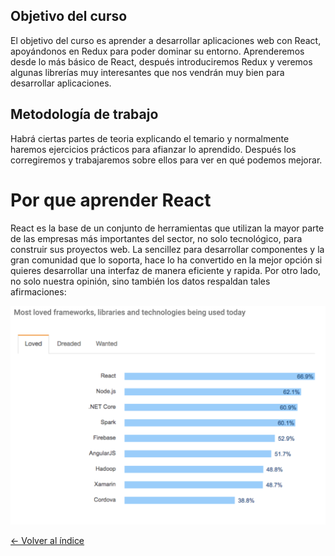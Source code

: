 ## Objetivo del curso

El objetivo del curso es aprender a desarrollar aplicaciones web con React, apoyándonos en Redux para poder dominar su entorno. Aprenderemos desde lo más básico de React, después introduciremos Redux y veremos algunas librerías muy interesantes que nos vendrán muy bien para desarrollar aplicaciones.

## Metodología de trabajo

Habrá ciertas partes de teoria explicando el temario y normalmente haremos ejercicios prácticos para afianzar lo aprendido. Después los corregiremos y trabajaremos sobre ellos para ver en qué podemos mejorar.

# Por que aprender React

React es la base de un conjunto de herramientas que utilizan la mayor parte de las empresas más importantes del sector, no solo tecnológico, para construir sus proyectos web. La sencillez para desarrollar componentes y la gran comunidad que lo soporta, hace lo ha convertido en la mejor opción si quieres desarrollar una interfaz de manera eficiente y rapida. Por otro lado, no solo nuestra opinión, sino también los datos respaldan tales afirmaciones:

![stackoverflowsurvey](./Assets/images/stackoverflow_survey.png)

[<- Volver al índice](../README.md)
